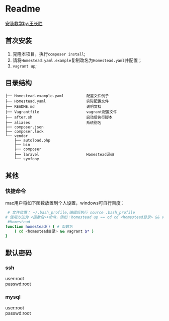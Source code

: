 # Readme

[安装教学by:王长胜](http://docs.mojia-ohc.com:8081/#/docs/homestead)

## 首次安装

1. 克隆本项目，执行`composer install`;
2. 请将`Homestead.yaml.example`复制改名为`Homestead.yaml`并配置；
3. `vagrant up`;
   
## 目录结构

```
├── Homestead.example.yaml          配置文件例子
├── Homestead.yaml                  实际配置文件
├── README.md                       说明文档
├── Vagrantfile                     vagrant配置文件
├── after.sh                        启动后执行脚本
├── aliases                         系统别名
├── composer.json
├── composer.lock
└── vendor
    ├── autoload.php
    ├── bin
    ├── composer
    ├── laravel                     Homestead源码
    └── symfony
```

## 其他

### 快捷命令

mac用户将如下函数放置到个人设置，windows可自行百度：

```bash
 # 文件位置： ~/.bash_profile,编辑后执行 source .bash_profile
# 使用方法为 <函数名>+命令，例如：homestead up == cd cd <homestead目录> && vagrant up
 #Homestead
function homestead() { # 函数名
    ( cd <homestead目录> && vagrant $* )
}
```

## 默认密码

### ssh

user:root<br/>
passwd:root

### mysql

user:root<br/>
passwd:root